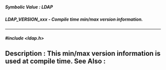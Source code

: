 ##### Symbolic Value : LDAP
##### LDAP_VERSION_xxx - Compile time min/max version information.
---
##### #include <ldap.h>
**Description :**
This min/max version information is used at compile time.
**See Also :**
[](D:/md_files/.md)
---
